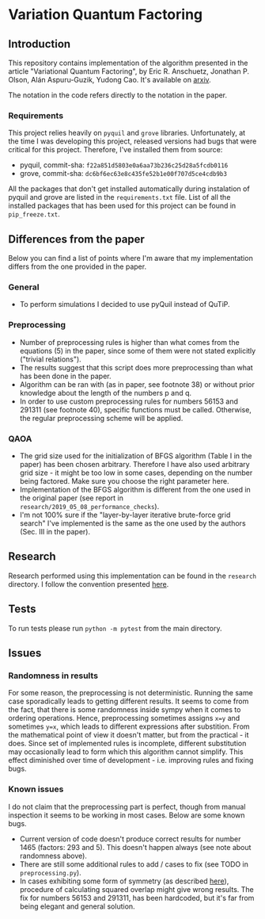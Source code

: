 # Variation Quantum Factoring

## Introduction

This repository contains implementation of the algorithm presented in the article "Variational Quantum Factoring", by Eric R. Anschuetz, Jonathan P. Olson, Alán Aspuru-Guzik, Yudong Cao. It's available on [arxiv](https://arxiv.org/abs/1808.08927).

The notation in the code refers directly to the notation in the paper.

### Requirements

This project relies heavily on `pyquil` and `grove` libraries. Unfortunately, at the time I was developing this project, released versions had bugs that were critical for this project.
Therefore, I've installed them from source:
- pyquil, commit-sha: `f22a851d5803e0a6aa73b236c25d28a5fcdb0116`
- grove, commit-sha: `dc6bf6ec63e8c435fe52b1e00f707d5ce4cdb9b3`

All the packages that don't get installed automatically during instalation of pyquil and grove are listed in the `requirements.txt` file.
List of all the installed packages that has been used for this project can be found in `pip_freeze.txt`.

## Differences from the paper

Below you can find a list of points where I'm aware that my implementation differs from the one provided in the paper.

### General

- To perform simulations I decided to use pyQuil instead of QuTiP.

### Preprocessing
- Number of preprocessing rules is higher than what comes from the equations (5) in the paper, since some of them were not stated explicitly ("trivial relations"). 
- The results suggest that this script does more preprocessing than what has been done in the paper. 
- Algorithm can be ran with (as in paper, see footnote 38) or without prior knowledge about the length of the numbers p and q. 
- In order to use custom preprocessing rules for numbers 56153 and 291311 (see footnote 40), specific functions must be called. Otherwise, the regular preprocessing scheme will be applied.

### QAOA
- The grid size used for the initialization of BFGS algorithm (Table I in the paper) has been chosen arbitrary. Therefore I have also used arbitrary grid size - it might be too low in some cases, depending on the number being factored. Make sure you choose the right parameter here.
- Implementation of the BFGS algorithm is different from the one used in the original paper (see report in `research/2019_05_08_performance_checks`).
- I'm not 100% sure if the "layer-by-layer iterative brute-force grid search" I've implemented is the same as the one used by the authors (Sec. III in the paper).


## Research

Research performed using this implementation can be found in the `research` directory. I follow the convention presented [here](https://github.com/BOHRTECHNOLOGY/public_research/blob/master/Guidelines/research_guidelines.md).


## Tests 

To run tests please run `python -m pytest` from the main directory.


## Issues

### Randomness in results

For some reason, the preprocessing is not deterministic. Running the same case sporadically leads to getting different results. It seems to come from the fact, that there is some randomness inside sympy when it comes to ordering operations. Hence, preprocessing sometimes assigns `x=y` and sometimes `y=x`, which leads to different expressions after substition. From the mathematical point of view it doesn't matter, but from the practical - it does. Since set of implemented rules is incomplete, different substitution may occasionally lead to form which this algorithm cannot simplify. This effect diminished over time of development - i.e. improving rules and fixing bugs.

### Known issues

I do not claim that the preprocessing part is perfect, though from manual inspection it seems to be working in most cases. Below are some known bugs.

- Current version of code doesn't produce correct results for number 1465 (factors: 293 and 5). This doesn't happen always (see note about randomness above).
- There are still some additional rules to add / cases to fix (see TODO in `preprocessing.py`).
- In cases exhibiting some form of symmetry (as described [here](https://arxiv.org/pdf/1411.6758.pdf)), procedure of calculating squared overlap might give wrong results. The fix for numbers 56153 and 291311, has been hardcoded, but it's far from being elegant and general solution.
